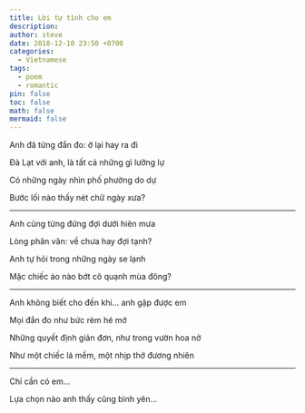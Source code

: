 ```yaml
---
title: Lời tự tình cho em
description: 
author: steve
date: 2018-12-10 23:50 +0700
categories:
  - Vietnamese
tags:
  - poem
  - romantic
pin: false
toc: false
math: false
mermaid: false
---
```

Anh đã từng đắn đo: ở lại hay ra đi

Đà Lạt với anh, là tất cả những gì lưỡng lự

Có những ngày nhìn phố phường do dự

Bước lối nào thấy nét chữ ngày xưa?

---

Anh cũng từng đứng đợi dưới hiên mưa

Lòng phân vân: về chưa hay đợi tạnh?

Anh tự hỏi trong những ngày se lạnh

Mặc chiếc áo nào bớt cô quạnh mùa đông?

---

Anh không biết cho đến khi... anh gặp được em

Mọi đắn đo như bức rèm hé mở

Những quyết định giản đơn, như trong vườn hoa nở

Như một chiếc lá mềm, một nhịp thở đương nhiên

---

Chỉ cần có em...

Lựa chọn nào anh thấy cũng bình yên...